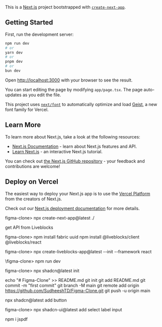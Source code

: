 This is a [Next.js](https://nextjs.org) project bootstrapped with [`create-next-app`](https://nextjs.org/docs/app/api-reference/cli/create-next-app).

## Getting Started

First, run the development server:

```bash
npm run dev
# or
yarn dev
# or
pnpm dev
# or
bun dev
```

Open [http://localhost:3000](http://localhost:3000) with your browser to see the result.

You can start editing the page by modifying `app/page.tsx`. The page auto-updates as you edit the file.

This project uses [`next/font`](https://nextjs.org/docs/app/building-your-application/optimizing/fonts) to automatically optimize and load [Geist](https://vercel.com/font), a new font family for Vercel.

## Learn More

To learn more about Next.js, take a look at the following resources:

- [Next.js Documentation](https://nextjs.org/docs) - learn about Next.js features and API.
- [Learn Next.js](https://nextjs.org/learn) - an interactive Next.js tutorial.

You can check out [the Next.js GitHub repository](https://github.com/vercel/next.js) - your feedback and contributions are welcome!

## Deploy on Vercel

The easiest way to deploy your Next.js app is to use the [Vercel Platform](https://vercel.com/new?utm_medium=default-template&filter=next.js&utm_source=create-next-app&utm_campaign=create-next-app-readme) from the creators of Next.js.

Check out our [Next.js deployment documentation](https://nextjs.org/docs/app/building-your-application/deploying) for more details.

figma-clone> npx create-next-app@latest ./

get API from Liveblocks

figma-clone> npm install fabric uuid npm install @liveblocks/client @liveblocks/react

figma-clone> npx create-liveblocks-app@latest --init --framework react

\figma-clone> npm run dev

figma-clone> npx shadcn@latest init

echo "# Figma-Clone" >> README.md
git init
git add README.md
git commit -m "first commit"
git branch -M main
git remote add origin https://github.com/SudheeshTD/Figma-Clone.git
git push -u origin main

npx shadcn@latest add button

figma-clone> npx shadcn-ui@latest add select label input


npm i jspdf